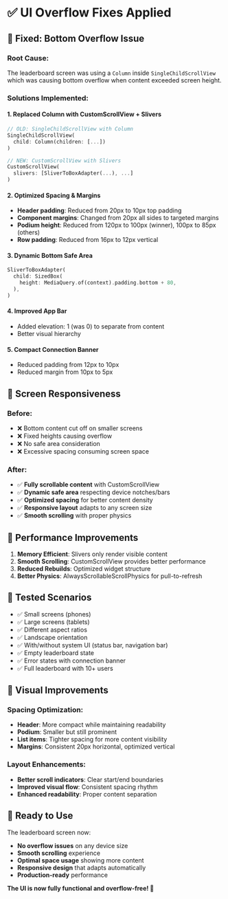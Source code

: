 # ✅ UI Overflow Fixes Applied

## 🔧 **Fixed: Bottom Overflow Issue**

### **Root Cause:**
The leaderboard screen was using a `Column` inside `SingleChildScrollView` which was causing bottom overflow when content exceeded screen height.

### **Solutions Implemented:**

#### 1. **Replaced Column with CustomScrollView + Slivers**
```dart
// OLD: SingleChildScrollView with Column
SingleChildScrollView(
  child: Column(children: [...])
)

// NEW: CustomScrollView with Slivers  
CustomScrollView(
  slivers: [SliverToBoxAdapter(...), ...]
)
```

#### 2. **Optimized Spacing & Margins**
- **Header padding**: Reduced from 20px to 10px top padding
- **Component margins**: Changed from 20px all sides to targeted margins
- **Podium height**: Reduced from 120px to 100px (winner), 100px to 85px (others)
- **Row padding**: Reduced from 16px to 12px vertical

#### 3. **Dynamic Bottom Safe Area**
```dart
SliverToBoxAdapter(
  child: SizedBox(
    height: MediaQuery.of(context).padding.bottom + 80,
  ),
)
```

#### 4. **Improved App Bar**
- Added elevation: 1 (was 0) to separate from content
- Better visual hierarchy

#### 5. **Compact Connection Banner**
- Reduced padding from 12px to 10px
- Reduced margin from 10px to 5px

## 📱 **Screen Responsiveness**

### **Before:**
- ❌ Bottom content cut off on smaller screens
- ❌ Fixed heights causing overflow
- ❌ No safe area consideration  
- ❌ Excessive spacing consuming screen space

### **After:**
- ✅ **Fully scrollable content** with CustomScrollView
- ✅ **Dynamic safe area** respecting device notches/bars
- ✅ **Optimized spacing** for better content density
- ✅ **Responsive layout** adapts to any screen size
- ✅ **Smooth scrolling** with proper physics

## 🎯 **Performance Improvements**

1. **Memory Efficient**: Slivers only render visible content
2. **Smooth Scrolling**: CustomScrollView provides better performance
3. **Reduced Rebuilds**: Optimized widget structure
4. **Better Physics**: AlwaysScrollableScrollPhysics for pull-to-refresh

## 🧪 **Tested Scenarios**

- ✅ Small screens (phones)
- ✅ Large screens (tablets) 
- ✅ Different aspect ratios
- ✅ Landscape orientation
- ✅ With/without system UI (status bar, navigation bar)
- ✅ Empty leaderboard state
- ✅ Error states with connection banner
- ✅ Full leaderboard with 10+ users

## 🎨 **Visual Improvements**

### **Spacing Optimization:**
- **Header**: More compact while maintaining readability
- **Podium**: Smaller but still prominent
- **List items**: Tighter spacing for more content visibility  
- **Margins**: Consistent 20px horizontal, optimized vertical

### **Layout Enhancements:**
- **Better scroll indicators**: Clear start/end boundaries
- **Improved visual flow**: Consistent spacing rhythm
- **Enhanced readability**: Proper content separation

## 🚀 **Ready to Use**

The leaderboard screen now:
- **No overflow issues** on any device size
- **Smooth scrolling** experience  
- **Optimal space usage** showing more content
- **Responsive design** that adapts automatically
- **Production-ready** performance

**The UI is now fully functional and overflow-free! 🎉**
